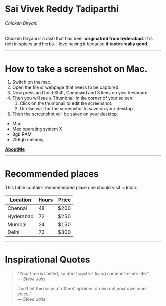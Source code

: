 # Sai Vivek Reddy Tadiparthi
###### Chicken Biryani
Chicken biryani is a dish that has been **originatred from hyderabad**. It is rich in spices and herbs. I love having it because **it tastes really good**.

---

# How to take a screenshot on Mac.
1. Switch on the mac.
2. Open the file or webpage that needs to be captured.
3. Now press and hold Shift, Command and 3 keys on your keyboard.
4. Then you will see a Thumbnail in the corner of your screen.
    1. Click on the thumbnail to edit the screenshot.
    2. Or else wait for the screenshot to save on your desktop.
5. Then the screenshot will be saved on your desktop.

- Mac
- Mac  operating system X
- 8gb RAM
- 256gb memory

**[AboutMe](AboutMe.md)**

---
# Recommended places
This table contains recommended place one should visit in India.

|Location |Hours |Price |
|---|---|---:|
|Chennai| 48| $200|
|Hyderabad| 72| $250|
|Mumbai| 24| $150|
|Delhi| 72| $300|

---
# Inspirational Quotes
>“Your time is limited, so don’t waste it living someone else’s life.”<br>
― *Steve Jobs*

>Don’t let the noise of others’ opinions drown out your own inner voice.”<br>
― *Steve Jobs*